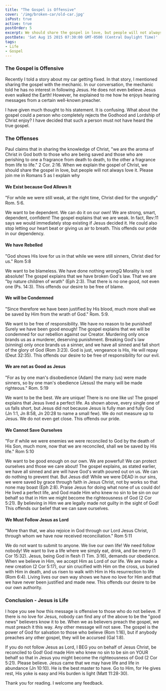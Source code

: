 ```yaml
---
title: "The Gospel is Offensive"
cover: '/img/broken-car/old-car.jpg'
isPost: true
active: true
postOrder: 5
excerpt: We should share the gospel in love, but people will not always love it
postDate: 'Sat Aug 15 2015 07:30:00 GMT-0500 (Central Daylight Time)'
tags:
- Life
- Gospel
---
```


<h3>The Gospel is Offensive</h3>
<p>
	Recently I told a story about my car getting fixed.  In that story, I mentioned sharing the gospel with the mechanic.
	In our conversation, the mechanic told he has no interest in following Jesus.  He does not even believe Jesus even
	walked the Earth!  However, he explained to me how he enjoys hearing messages from a certain well-known preacher.
</p>

<p>
	I have given much thought to his statement.  It is confusing.  What about the gospel could a person
	who completely rejects the Godhood and Lordship of Christ enjoy?  I have decided that such a person
	must not have heard the true gospel.
</p>

<h3>The Offenses</h3>
<p>
	Paul claims that in sharing the knowledge of Christ, "we are the aroma of Christ in God both to those who are being saved
	and those who are perishing to one a fragrance from death to death, to the other a fragrance from life to life." 2 Cor. 2:16.
	When we explain the gospel of Christ, we should share the gospel in love, but people will not always love it.
	Please join me in Romans 5 as I explain why
</p>

<h4>We Exist because God Allows It</h4>
<p>
	"For while we were still weak, at the right time, Christ died for the ungodly" Rom. 5:6.
</p>
<p>
	We want to be dependent.  We can do it on our own!  We are strong, smart, dependent, confident!
	The gospel explains that we are weak.  In fact, Rev:11 says we would immediately stop existing if Jesus decided it.
	He could also stop letting our heart beat or giving us air to breath.
	This offends our pride in our dependency.
</p>
<h4>We have Rebelled</h4>
<p>
	"God shows His love for us in that while we were still sinners, Christ died for us." Rom 5:8 
</p>
<p>
	We want to be blameless.  We have done nothing wrongQ  Morality is not absolute!
	The gospel explains that we have broken God's law.  That we are "by nature children of wrath" (Eph 2:3).
	That there is no one good, not even one (Ps. 14:3).  This offends our desire to be free of blame.
</p>
<h4>We will be Condemned</h4>
<p>
	"Since therefore we have been justified by His blood, much more shall we be saved by Him from
	the wrath of God." Rom. 5:9.
</p>
<p>
	We want to be free of responsibility.  We have no reason to be punished!  Surely we have been good enough!
	The gospel explains that we will be condemned for our rebellion against our Creator.  Murdering only once
	brands us as a murderer, deserving punishment.  Breaking God's law (sinning) only once brands us a sinner, and
	we have all sinned and fall short of the glory of God (Rom 3:23).  God is just, vengeance is His, He will repay (Deut 32:35).
	This offends our desire to be free of responsibility for our evil.
</p>
<h4>We are not as Good as Jesus</h4>
<p>
	"For as by one man's disobedience (Adam) the many (us) were made sinners, so by one man's obedience (Jesus)
	the many will be made righteous." Rom. 5:19
</p>

<p>
	We want to be the best.  We are unique!  There is no one like us!
	The gospel explains that Jesus lived a perfect life.  As shown above, every single one of us falls short,
	but Jesus did not because Jesus is fully man and fully God (Jn 1:1, Jn 8:58, Jn 20:28 to name a small few).
	We do not measure up to Jesus.  We do not even get close.  This offends our pride.
</p>
<h4>We Cannot Save Ourselves</h4>
<p>
	"For if while we were enemies we were reconciled to God by the death of His Son, much more, now that
	we are reconciled, shall we be saved by His life." Rom 5:10
</p>

<p>
	We want to be good enough on our own.  We are powerful!  We can protect ourselves and those we care about!
	The gospel explains, as stated earlier, we have all sinned and are will have God's wrath poured out on us. We can do
	nothing to prevent that.  But Jesus did!  While we were DEAD in our sins, we were saved by grace
	through faith in Jesus Christ, not by works so that none may boast (Eph 2:8).  Praise Jesus for doing
	what none of us could do!  He lived a perfect life, and
	God made Him who knew no sin to be sin on our behalf so that in Him
	we might become the righteousness of God (2 Cor 5:21).  By believing in Him we are legally made
	not guilty in the sight of God!  This offends our belief that we can save ourselves.
</p>
<h4>We Must Follow Jesus as Lord</h4>
<p>
	"More than that, we also rejoice in God through our Lord Jesus Christ, through whom we have now received
	reconciliation." Rom 5:11
</p>

<p>
	We do not want to submit to anyone.  We live our own life! We need follow nobody!
	We want to live a life where we simply eat, drink, and be merry (1 Cor 15:32).  Jesus, being God in flesh
	(1 Tim. 3:16), demands our obedience.  When we believe in Him, we accept Him as Lord of our life.
	We are made a new creation (2 Cor 5:17), our sin crucified with Him on the cross, us buried with Him in death, and us
	risen to walk with Him in His resurrection to life (Rom 6:4).  Living lives our own way shows we have no love
	for Him and that we have never been justified and made new.  This offends our desire to be our own authority.
</p>

<h3>Conclusion - Jesus is Life</h3>
<p>
	I hope you see how this message is offensive to those who do not believe.  If there is no love for Jesus,
	nobody can find any of the above to be the "good news" believers know it to be.  When we as believers
	preach the gospel, we must preach it this way. Any other message will not save.  The gospel is the power
	of God for salvation to those who believe (Rom 1:16), but if anybody preaches any other gospel,
	they will be accursed (Gal 1:8).
</p>

<p>
	If you do not follow Jesus as Lord, I BEG you on behalf of Jesus Christ, be reconciled to God!
	God made Him who knew no sin to be sin on YOUR behalf so that in Jesus you might become the
	righteousness of God (2 Cor 5:21).  Please believe.  Jesus came that we may have life and life in
	abundance (Jn 10:10).  He is the best master to have.  Go to Him, for He gives rest,
	His yoke is easy and His burden is light (Matt 11:28-30).
</p>

<p>
	Thank you for reading.  I welcome any feedback.	
</p>